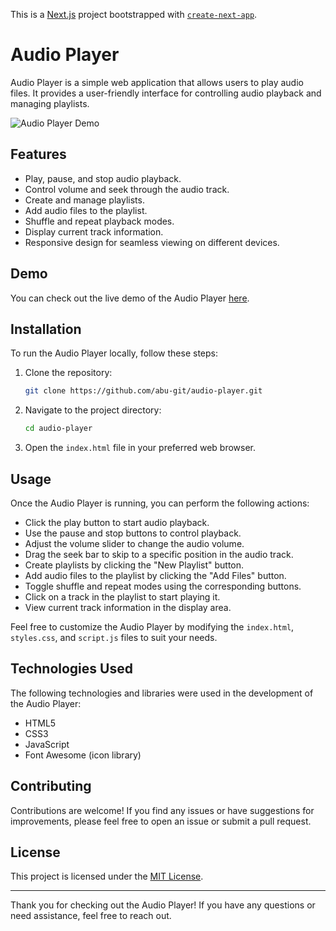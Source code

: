 This is a [Next.js](https://nextjs.org/) project bootstrapped with [`create-next-app`](https://github.com/vercel/next.js/tree/canary/packages/create-next-app).

# Audio Player

Audio Player is a simple web application that allows users to play audio files. It provides a user-friendly interface for controlling audio playback and managing playlists.

![Audio Player Demo](demo.gif)

## Features

- Play, pause, and stop audio playback.
- Control volume and seek through the audio track.
- Create and manage playlists.
- Add audio files to the playlist.
- Shuffle and repeat playback modes.
- Display current track information.
- Responsive design for seamless viewing on different devices.

## Demo

You can check out the live demo of the Audio Player [here](https://abu-git.github.io/audio-player/).

## Installation

To run the Audio Player locally, follow these steps:

1. Clone the repository:
   ```bash
   git clone https://github.com/abu-git/audio-player.git
   ```

2. Navigate to the project directory:
   ```bash
   cd audio-player
   ```

3. Open the `index.html` file in your preferred web browser.

## Usage

Once the Audio Player is running, you can perform the following actions:

- Click the play button to start audio playback.
- Use the pause and stop buttons to control playback.
- Adjust the volume slider to change the audio volume.
- Drag the seek bar to skip to a specific position in the audio track.
- Create playlists by clicking the "New Playlist" button.
- Add audio files to the playlist by clicking the "Add Files" button.
- Toggle shuffle and repeat modes using the corresponding buttons.
- Click on a track in the playlist to start playing it.
- View current track information in the display area.

Feel free to customize the Audio Player by modifying the `index.html`, `styles.css`, and `script.js` files to suit your needs.

## Technologies Used

The following technologies and libraries were used in the development of the Audio Player:

- HTML5
- CSS3
- JavaScript
- Font Awesome (icon library)

## Contributing

Contributions are welcome! If you find any issues or have suggestions for improvements, please feel free to open an issue or submit a pull request.

## License

This project is licensed under the [MIT License](LICENSE).

---

Thank you for checking out the Audio Player! If you have any questions or need assistance, feel free to reach out.
```

